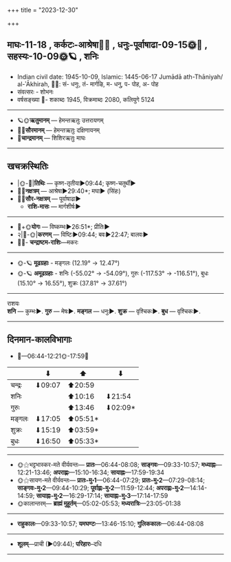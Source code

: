 +++
title = "2023-12-30"

+++
## माघः-11-18  ,  कर्कटः-आश्रेषा🌛🌌  ,  धनुः-पूर्वाषाढा-09-15🌞🌌  ,  सहस्यः-10-09🌞🪐  ,  शनिः
- Indian civil date: 1945-10-09, Islamic: 1445-06-17 Jumādā ath-Thāniyah/ al-ʾĀkhirah, 🌌🌞: सं- धनुः, तं- मार्गऴि, म- धनु, प- पोह, अ- पोह
- संवत्सरः - शोभनः
- वर्षसङ्ख्या 🌛- शकाब्दः 1945, विक्रमाब्दः 2080, कलियुगे 5124
___________________
- 🪐🌞**ऋतुमानम्** — हेमन्तऋतुः उत्तरायणम्
- 🌌🌞**सौरमानम्** — हेमन्तऋतुः दक्षिणायनम्
- 🌛**चान्द्रमानम्** — शिशिरऋतुः माघः
___________________


## खचक्रस्थितिः
- |🌞-🌛|**तिथिः** — कृष्ण-तृतीया►09:44; कृष्ण-चतुर्थी►  
- 🌌🌛**नक्षत्रम्** — आश्रेषा►29:40*; मघा► (सिंहः)  
- 🌌🌞**सौर-नक्षत्रम्** — पूर्वाषाढा►  
  - **राशि-मासः** — मार्गशीर्षः► 
___________________
- 🌛+🌞**योगः** — विष्कम्भः►26:51*; प्रीतिः►  
- २|🌛-🌞|**करणम्** — विष्टिः►09:44; बवः►22:47; बालवः►  
- 🌌🌛- **चन्द्राष्टम-राशिः**—मकरः  
___________________
- 🌞-🪐 **मूढग्रहाः** - मङ्गलः (12.19° → 12.47°)
- 🌞-🪐 **अमूढग्रहाः** - शनिः (-55.02° → -54.09°), गुरुः (-117.53° → -116.51°), बुधः (15.10° → 16.55°), शुक्रः (37.81° → 37.61°)
___________________
राशयः  
**शनि** — कुम्भः►. **गुरु** — मेषः►. **मङ्गल** — धनुः►. **शुक्र** — वृश्चिकः►. **बुध** — वृश्चिकः►. 
___________________


## दिनमान-कालविभागाः
- 🌅—06:44-12:21🌞-17:59🌇  

|      |⬇     |⬆     |⬇     |
|------|-----|-----|------|
|चन्द्रः|⬇09:07 |⬆20:59 |     |
|शनिः   |     |⬆10:16 |⬇21:54 |
|गुरुः  |     |⬆13:46 |⬇02:09*|
|मङ्गलः |⬇17:05 |⬆05:51*|     |
|शुक्रः |⬇15:19 |⬆03:59*|     |
|बुधः   |⬇16:50 |⬆05:33*|     |
___________________
- 🌞⚝भट्टभास्कर-मते वीर्यवन्तः— **प्रातः**—06:44-08:08; **साङ्गवः**—09:33-10:57; **मध्याह्नः**—12:21-13:46; **अपराह्णः**—15:10-16:34; **सायाह्नः**—17:59-19:34  
- 🌞⚝सायण-मते वीर्यवन्तः— **प्रातः-मु॰1**—06:44-07:29; **प्रातः-मु॰2**—07:29-08:14; **साङ्गवः-मु॰2**—09:44-10:29; **पूर्वाह्णः-मु॰2**—11:59-12:44; **अपराह्णः-मु॰2**—14:14-14:59; **सायाह्नः-मु॰2**—16:29-17:14; **सायाह्नः-मु॰3**—17:14-17:59  
- 🌞कालान्तरम्— **ब्राह्मं मुहूर्तम्**—05:02-05:53; **मध्यरात्रिः**—23:05-01:38  
___________________
- **राहुकालः**—09:33-10:57; **यमघण्टः**—13:46-15:10; **गुलिककालः**—06:44-08:08  
___________________
- **शूलम्**—प्राची (►09:44); **परिहारः**–दधि  
___________________
